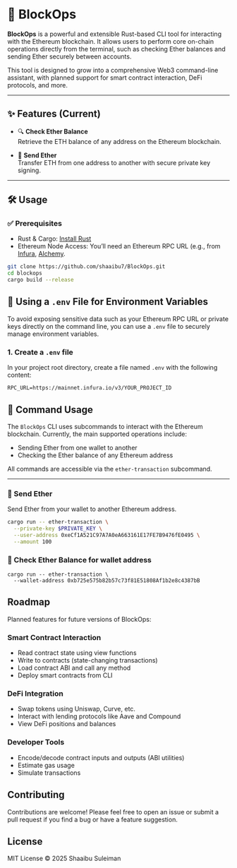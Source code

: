 # 🚀 BlockOps

**BlockOps** is a powerful and extensible Rust-based CLI tool for interacting with the Ethereum blockchain. It allows users to perform core on-chain operations directly from the terminal, such as checking Ether balances and sending Ether securely between accounts.

This tool is designed to grow into a comprehensive Web3 command-line assistant, with planned support for smart contract interaction, DeFi protocols, and more.

---

## ✨ Features (Current)

- 🔍 **Check Ether Balance**  
  Retrieve the ETH balance of any address on the Ethereum blockchain.

- 💸 **Send Ether**  
  Transfer ETH from one address to another with secure private key signing.

---

## 🛠 Usage

### ✅ Prerequisites

- Rust & Cargo: [Install Rust](https://www.rust-lang.org/tools/install)
- Ethereum Node Access: You’ll need an Ethereum RPC URL (e.g., from [Infura](https://infura.io), [Alchemy](https://www.alchemy.com).

```bash
git clone https://github.com/shaaibu7/BlockOps.git
cd blockops
cargo build --release

```

## 🔐 Using a `.env` File for Environment Variables

To avoid exposing sensitive data such as your Ethereum RPC URL or private keys directly on the command line, you can use a `.env` file to securely manage environment variables.

### 1. Create a `.env` file

In your project root directory, create a file named `.env` with the following content:

```env
RPC_URL=https://mainnet.infura.io/v3/YOUR_PROJECT_ID
```


## 📖 Command Usage

The `BlockOps` CLI uses subcommands to interact with the Ethereum blockchain. Currently, the main supported operations include:

- Sending Ether from one wallet to another
- Checking the Ether balance of any Ethereum address

All commands are accessible via the `ether-transaction` subcommand.

---

### 🚀 Send Ether

Send Ether from your wallet to another Ethereum address.

```bash
cargo run -- ether-transaction \
  --private-key $PRIVATE_KEY \
  --user-address 0xeCf1A521C97A7A0eA663161E17FE7B9476fE0495 \
  --amount 100
```
### 🚀 Check Ether Balance for wallet address

```
cargo run -- ether-transaction \
  --wallet-address 0xb725e575b82b57c73f81E51808Af1b2e8c4387bB

```
## Roadmap

Planned features for future versions of BlockOps:

### Smart Contract Interaction

- Read contract state using view functions
- Write to contracts (state-changing transactions)
- Load contract ABI and call any method
- Deploy smart contracts from CLI

### DeFi Integration

- Swap tokens using Uniswap, Curve, etc.
- Interact with lending protocols like Aave and Compound
- View DeFi positions and balances

### Developer Tools

- Encode/decode contract inputs and outputs (ABI utilities)
- Estimate gas usage
- Simulate transactions


## Contributing

Contributions are welcome! Please feel free to open an issue or submit a pull request if you find a bug or have a feature suggestion.

## License

MIT License © 2025 Shaaibu Suleiman

